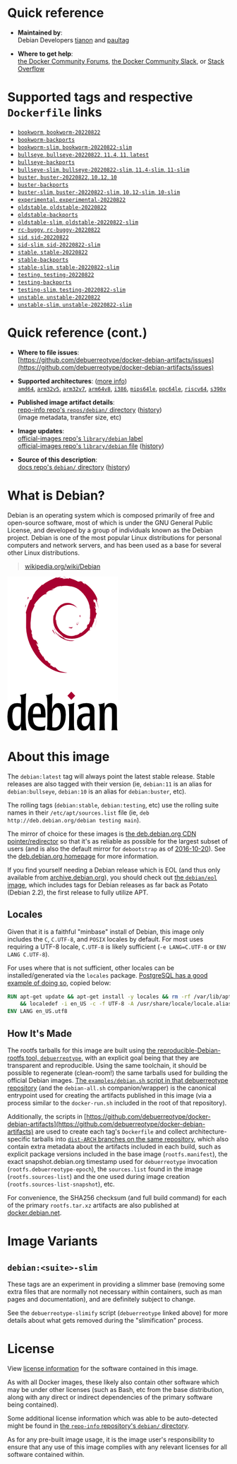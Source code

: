 <!--

********************************************************************************

WARNING:

    DO NOT EDIT "debian/README.md"

    IT IS AUTO-GENERATED

    (from the other files in "debian/" combined with a set of templates)

********************************************************************************

-->

# Quick reference

-	**Maintained by**:  
	Debian Developers [tianon](https://qa.debian.org/developer.php?login=tianon) and [paultag](https://qa.debian.org/developer.php?login=paultag)

-	**Where to get help**:  
	[the Docker Community Forums](https://forums.docker.com/), [the Docker Community Slack](https://dockr.ly/slack), or [Stack Overflow](https://stackoverflow.com/search?tab=newest&q=docker)

# Supported tags and respective `Dockerfile` links

-	[`bookworm`, `bookworm-20220822`](https://github.com/debuerreotype/docker-debian-artifacts/blob/e5c204e07387a56c1680483ff7cba16c22146657/bookworm/Dockerfile)
-	[`bookworm-backports`](https://github.com/debuerreotype/docker-debian-artifacts/blob/e5c204e07387a56c1680483ff7cba16c22146657/bookworm/backports/Dockerfile)
-	[`bookworm-slim`, `bookworm-20220822-slim`](https://github.com/debuerreotype/docker-debian-artifacts/blob/e5c204e07387a56c1680483ff7cba16c22146657/bookworm/slim/Dockerfile)
-	[`bullseye`, `bullseye-20220822`, `11.4`, `11`, `latest`](https://github.com/debuerreotype/docker-debian-artifacts/blob/e5c204e07387a56c1680483ff7cba16c22146657/bullseye/Dockerfile)
-	[`bullseye-backports`](https://github.com/debuerreotype/docker-debian-artifacts/blob/e5c204e07387a56c1680483ff7cba16c22146657/bullseye/backports/Dockerfile)
-	[`bullseye-slim`, `bullseye-20220822-slim`, `11.4-slim`, `11-slim`](https://github.com/debuerreotype/docker-debian-artifacts/blob/e5c204e07387a56c1680483ff7cba16c22146657/bullseye/slim/Dockerfile)
-	[`buster`, `buster-20220822`, `10.12`, `10`](https://github.com/debuerreotype/docker-debian-artifacts/blob/e5c204e07387a56c1680483ff7cba16c22146657/buster/Dockerfile)
-	[`buster-backports`](https://github.com/debuerreotype/docker-debian-artifacts/blob/e5c204e07387a56c1680483ff7cba16c22146657/buster/backports/Dockerfile)
-	[`buster-slim`, `buster-20220822-slim`, `10.12-slim`, `10-slim`](https://github.com/debuerreotype/docker-debian-artifacts/blob/e5c204e07387a56c1680483ff7cba16c22146657/buster/slim/Dockerfile)
-	[`experimental`, `experimental-20220822`](https://github.com/debuerreotype/docker-debian-artifacts/blob/e5c204e07387a56c1680483ff7cba16c22146657/experimental/Dockerfile)
-	[`oldstable`, `oldstable-20220822`](https://github.com/debuerreotype/docker-debian-artifacts/blob/e5c204e07387a56c1680483ff7cba16c22146657/oldstable/Dockerfile)
-	[`oldstable-backports`](https://github.com/debuerreotype/docker-debian-artifacts/blob/e5c204e07387a56c1680483ff7cba16c22146657/oldstable/backports/Dockerfile)
-	[`oldstable-slim`, `oldstable-20220822-slim`](https://github.com/debuerreotype/docker-debian-artifacts/blob/e5c204e07387a56c1680483ff7cba16c22146657/oldstable/slim/Dockerfile)
-	[`rc-buggy`, `rc-buggy-20220822`](https://github.com/debuerreotype/docker-debian-artifacts/blob/e5c204e07387a56c1680483ff7cba16c22146657/rc-buggy/Dockerfile)
-	[`sid`, `sid-20220822`](https://github.com/debuerreotype/docker-debian-artifacts/blob/e5c204e07387a56c1680483ff7cba16c22146657/sid/Dockerfile)
-	[`sid-slim`, `sid-20220822-slim`](https://github.com/debuerreotype/docker-debian-artifacts/blob/e5c204e07387a56c1680483ff7cba16c22146657/sid/slim/Dockerfile)
-	[`stable`, `stable-20220822`](https://github.com/debuerreotype/docker-debian-artifacts/blob/e5c204e07387a56c1680483ff7cba16c22146657/stable/Dockerfile)
-	[`stable-backports`](https://github.com/debuerreotype/docker-debian-artifacts/blob/e5c204e07387a56c1680483ff7cba16c22146657/stable/backports/Dockerfile)
-	[`stable-slim`, `stable-20220822-slim`](https://github.com/debuerreotype/docker-debian-artifacts/blob/e5c204e07387a56c1680483ff7cba16c22146657/stable/slim/Dockerfile)
-	[`testing`, `testing-20220822`](https://github.com/debuerreotype/docker-debian-artifacts/blob/e5c204e07387a56c1680483ff7cba16c22146657/testing/Dockerfile)
-	[`testing-backports`](https://github.com/debuerreotype/docker-debian-artifacts/blob/e5c204e07387a56c1680483ff7cba16c22146657/testing/backports/Dockerfile)
-	[`testing-slim`, `testing-20220822-slim`](https://github.com/debuerreotype/docker-debian-artifacts/blob/e5c204e07387a56c1680483ff7cba16c22146657/testing/slim/Dockerfile)
-	[`unstable`, `unstable-20220822`](https://github.com/debuerreotype/docker-debian-artifacts/blob/e5c204e07387a56c1680483ff7cba16c22146657/unstable/Dockerfile)
-	[`unstable-slim`, `unstable-20220822-slim`](https://github.com/debuerreotype/docker-debian-artifacts/blob/e5c204e07387a56c1680483ff7cba16c22146657/unstable/slim/Dockerfile)

# Quick reference (cont.)

-	**Where to file issues**:  
	[https://github.com/debuerreotype/docker-debian-artifacts/issues](https://github.com/debuerreotype/docker-debian-artifacts/issues)

-	**Supported architectures**: ([more info](https://github.com/docker-library/official-images#architectures-other-than-amd64))  
	[`amd64`](https://hub.docker.com/r/amd64/debian/), [`arm32v5`](https://hub.docker.com/r/arm32v5/debian/), [`arm32v7`](https://hub.docker.com/r/arm32v7/debian/), [`arm64v8`](https://hub.docker.com/r/arm64v8/debian/), [`i386`](https://hub.docker.com/r/i386/debian/), [`mips64le`](https://hub.docker.com/r/mips64le/debian/), [`ppc64le`](https://hub.docker.com/r/ppc64le/debian/), [`riscv64`](https://hub.docker.com/r/riscv64/debian/), [`s390x`](https://hub.docker.com/r/s390x/debian/)

-	**Published image artifact details**:  
	[repo-info repo's `repos/debian/` directory](https://github.com/docker-library/repo-info/blob/master/repos/debian) ([history](https://github.com/docker-library/repo-info/commits/master/repos/debian))  
	(image metadata, transfer size, etc)

-	**Image updates**:  
	[official-images repo's `library/debian` label](https://github.com/docker-library/official-images/issues?q=label%3Alibrary%2Fdebian)  
	[official-images repo's `library/debian` file](https://github.com/docker-library/official-images/blob/master/library/debian) ([history](https://github.com/docker-library/official-images/commits/master/library/debian))

-	**Source of this description**:  
	[docs repo's `debian/` directory](https://github.com/docker-library/docs/tree/master/debian) ([history](https://github.com/docker-library/docs/commits/master/debian))

# What is Debian?

Debian is an operating system which is composed primarily of free and open-source software, most of which is under the GNU General Public License, and developed by a group of individuals known as the Debian project. Debian is one of the most popular Linux distributions for personal computers and network servers, and has been used as a base for several other Linux distributions.

> [wikipedia.org/wiki/Debian](https://en.wikipedia.org/wiki/Debian)

![logo](https://raw.githubusercontent.com/docker-library/docs/b449be7df57e9ed9086bb5821bfb5d6cdc5d67a4/debian/logo.png)

# About this image

The `debian:latest` tag will always point the latest stable release. Stable releases are also tagged with their version (ie, `debian:11` is an alias for `debian:bullseye`, `debian:10` is an alias for `debian:buster`, etc).

The rolling tags (`debian:stable`, `debian:testing`, etc) use the rolling suite names in their `/etc/apt/sources.list` file (ie, `deb http://deb.debian.org/debian testing main`).

The mirror of choice for these images is [the deb.debian.org CDN pointer/redirector](https://deb.debian.org) so that it's as reliable as possible for the largest subset of users (and is also the default mirror for `debootstrap` as of [2016-10-20](https://anonscm.debian.org/cgit/d-i/debootstrap.git/commit/?id=9e8bc60ad1ccf3a25ce7890526b70059f3e770de)). See the [deb.debian.org homepage](https://deb.debian.org) for more information.

If you find yourself needing a Debian release which is EOL (and thus only available from [archive.debian.org](http://archive.debian.org)), you should check out [the `debian/eol` image](https://hub.docker.com/r/debian/eol/), which includes tags for Debian releases as far back as Potato (Debian 2.2), the first release to fully utilize APT.

## Locales

Given that it is a faithful "minbase" install of Debian, this image only includes the `C`, `C.UTF-8`, and `POSIX` locales by default. For most uses requiring a UTF-8 locale, `C.UTF-8` is likely sufficient (`-e LANG=C.UTF-8` or `ENV LANG C.UTF-8`).

For uses where that is not sufficient, other locales can be installed/generated via the `locales` package. [PostgreSQL has a good example of doing so](https://github.com/docker-library/postgres/blob/69bc540ecfffecce72d49fa7e4a46680350037f9/9.6/Dockerfile#L21-L24), copied below:

```dockerfile
RUN apt-get update && apt-get install -y locales && rm -rf /var/lib/apt/lists/* \
	&& localedef -i en_US -c -f UTF-8 -A /usr/share/locale/locale.alias en_US.UTF-8
ENV LANG en_US.utf8
```

## How It's Made

The rootfs tarballs for this image are built using [the reproducible-Debian-rootfs tool, `debuerreotype`](https://github.com/debuerreotype/debuerreotype), with an explicit goal being that they are transparent and reproducible. Using the same toolchain, it should be possible to regenerate (clean-room!) the same tarballs used for building the official Debian images. [The `examples/debian.sh` script in that debuerreotype repository](https://github.com/debuerreotype/debuerreotype/blob/master/examples/debian.sh) (and the `debian-all.sh` companion/wrapper) is the canonical entrypoint used for creating the artifacts published in this image (via a process similar to the `docker-run.sh` included in the root of that repository).

Additionally, the scripts in [https://github.com/debuerreotype/docker-debian-artifacts](https://github.com/debuerreotype/docker-debian-artifacts) are used to create each tag's `Dockerfile` and collect architecture-specific tarballs into [`dist-ARCH` branches on the same repository](https://github.com/debuerreotype/docker-debian-artifacts/branches), which also contain extra metadata about the artifacts included in each build, such as explicit package versions included in the base image (`rootfs.manifest`), the exact snapshot.debian.org timestamp used for `debuerreotype` invocation (`rootfs.debuerreotype-epoch`), the `sources.list` found in the image (`rootfs.sources-list`) and the one used during image creation (`rootfs.sources-list-snapshot`), etc.

For convenience, the SHA256 checksum (and full build command) for each of the primary `rootfs.tar.xz` artifacts are also published at [docker.debian.net](https://docker.debian.net/).

# Image Variants

## `debian:<suite>-slim`

These tags are an experiment in providing a slimmer base (removing some extra files that are normally not necessary within containers, such as man pages and documentation), and are definitely subject to change.

See the `debuerreotype-slimify` script (`debuerreotype` linked above) for more details about what gets removed during the "slimification" process.

# License

View [license information](https://www.debian.org/social_contract#guidelines) for the software contained in this image.

As with all Docker images, these likely also contain other software which may be under other licenses (such as Bash, etc from the base distribution, along with any direct or indirect dependencies of the primary software being contained).

Some additional license information which was able to be auto-detected might be found in [the `repo-info` repository's `debian/` directory](https://github.com/docker-library/repo-info/tree/master/repos/debian).

As for any pre-built image usage, it is the image user's responsibility to ensure that any use of this image complies with any relevant licenses for all software contained within.
